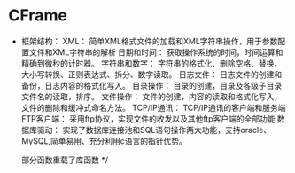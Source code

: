 # CFrame
 * 框架结构：
      XML：
      简单XML格式文件的加载和XML字符串操作，用于参数配置文件和XML字符串的解析
      日期和时间：
      获取操作系统的时间，时间运算和精确到微秒的计时器。
      字符串和数字：
      字符串的格式化、删除空格、替换、大小写转换、正则表达式、拆分、数字读取。
      日志文件：
      日志文件的创建和备份，日志内容的格式化写入。
      目录操作：
      目录的创建，目录及各级子目录文件名的读取，排序。
      文件操作：
      文件的创建，内容的读取和格式化写入，文件的删除和缓冲式命名方法。
      TCP/IP通讯：
      TCP/IP通讯的客户端和服务端
      FTP客户端：
      采用ftp协议，实现文件的收发以及其他ftp客户端的全部功能
      数据库驱动：
      实现了数据库连接池和SQL语句操作两大功能，支持oracle、MySQL,简单易用、充分利用c语言的指针优势。

      部分函数重载了库函数
 */